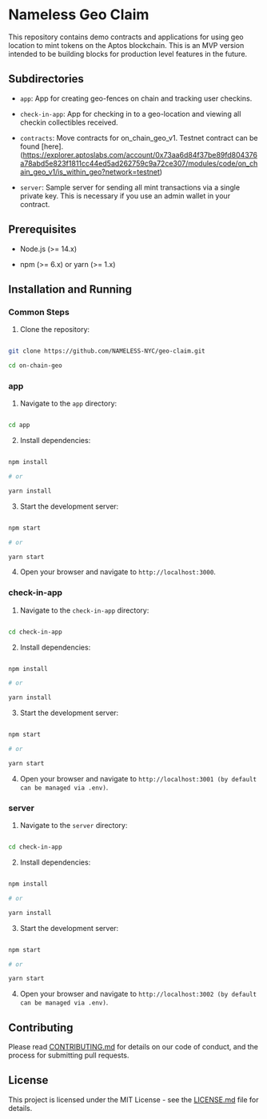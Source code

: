 # Nameless Geo Claim

This repository contains demo contracts and applications for using geo location to mint tokens on the Aptos blockchain. This is an MVP version intended to be building blocks for production level features in the future.

## Subdirectories

- `app`: App for creating geo-fences on chain and tracking user checkins.

- `check-in-app`: App for checking in to a geo-location and viewing all checkin collectibles received.

- `contracts`: Move contracts for on_chain_geo_v1. Testnet contract can be found [here].(https://explorer.aptoslabs.com/account/0x73aa6d84f37be89fd804376a78abd5e823f1811cc44ed5ad262759c9a72ce307/modules/code/on_chain_geo_v1/is_within_geo?network=testnet)

- `server`: Sample server for sending all mint transactions via a single private key. This is necessary if you use an admin wallet in your contract.

## Prerequisites

- Node.js (>= 14.x)

- npm (>= 6.x) or yarn (>= 1.x)

## Installation and Running

### Common Steps

1. Clone the repository:

```sh

git clone https://github.com/NAMELESS-NYC/geo-claim.git

cd on-chain-geo

```

### app

1. Navigate to the `app` directory:

```sh

cd app

```

2. Install dependencies:

```sh

npm install

# or

yarn install

```

3. Start the development server:

```sh

npm start

# or

yarn start

```

4. Open your browser and navigate to `http://localhost:3000`.

### check-in-app

1. Navigate to the `check-in-app` directory:

```sh

cd check-in-app

```

2. Install dependencies:

```sh

npm install

# or

yarn install

```

3. Start the development server:

```sh

npm start

# or

yarn start

```

4. Open your browser and navigate to `http://localhost:3001 (by default can be managed via .env)`.

### server

1. Navigate to the `server` directory:

```sh

cd check-in-app

```

2. Install dependencies:

```sh

npm install

# or

yarn install

```

3. Start the development server:

```sh

npm start

# or

yarn start

```

4. Open your browser and navigate to `http://localhost:3002 (by default can be managed via .env)`.

## Contributing

Please read [CONTRIBUTING.md](CONTRIBUTING.md) for details on our code of conduct, and the process for submitting pull requests.

## License

This project is licensed under the MIT License - see the [LICENSE.md](LICENSE.md) file for details.
